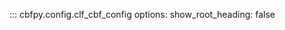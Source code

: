 ::: cbfpy.config.clf_cbf_config
    <!-- handler: python -->
    options:
      show_root_heading: false
      <!-- show_source: true -->
      <!-- inherited_members: true -->
